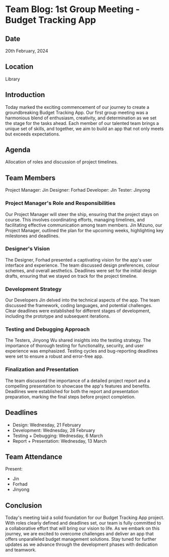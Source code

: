 # Team Blog: 1st Group Meeting - Budget Tracking App

## Date

20th February, 2024

## Location

Library

## Introduction

Today marked the exciting commencement of our journey to create a groundbreaking Budget Tracking App. Our first group meeting was a harmonious blend of enthusiasm, creativity, and determination as we set the stage for the tasks ahead. Each member of our talented team brings a unique set of skills, and together, we aim to build an app that not only meets but exceeds expectations.

## Agenda

Allocation of roles and discussion of project timelines.

## Team Members

Project Manager: Jin
Designer: Forhad
Developer: Jin
Tester: Jinyong

### Project Manager's Role and Responsibilities

Our Project Manager will steer the ship, ensuring that the project stays on course. This involves coordinating efforts, managing timelines, and facilitating effective communication among team members. Jin Mizuno, our Project Manager, outlined the plan for the upcoming weeks, highlighting key milestones and deadlines.

### Designer's Vision

The Designer, Forhad presented a captivating vision for the app's user interface and experience. The team discussed design preferences, colour schemes, and overall aesthetics. Deadlines were set for the initial design drafts, ensuring that we stayed on track for the project timeline.

### Development Strategy

Our Developers Jin delved into the technical aspects of the app. The team discussed the framework, coding languages, and potential challenges. Clear deadlines were established for different stages of development, including the prototype and subsequent iterations.

### Testing and Debugging Approach

The Testers, Jinyong Wu shared insights into the testing strategy. The importance of thorough testing for functionality, security, and user experience was emphasized. Testing cycles and bug-reporting deadlines were set to ensure a robust and error-free app.

### Finalization and Presentation

The team discussed the importance of a detailed project report and a compelling presentation to showcase the app's features and benefits. Deadlines were established for both the report and presentation preparation, marking the final steps before project completion.

## Deadlines

- Design: Wednesday, 21 February
- Development: Wednesday, 28 February
- Testing + Debugging: Wednesday, 6 March
- Report + Presentation: Wednesday, 13 March

## Team Attendance

Present:

- Jin
- Forhad
- Jinyong

## Conclusion

Today's meeting laid a solid foundation for our Budget Tracking App project. With roles clearly defined and deadlines set, our team is fully committed to a collaborative effort that will bring our vision to life. As we embark on this journey, we are excited to overcome challenges and deliver an app that offers unparalleled budget management solutions. Stay tuned for further updates as we advance through the development phases with dedication and teamwork.
